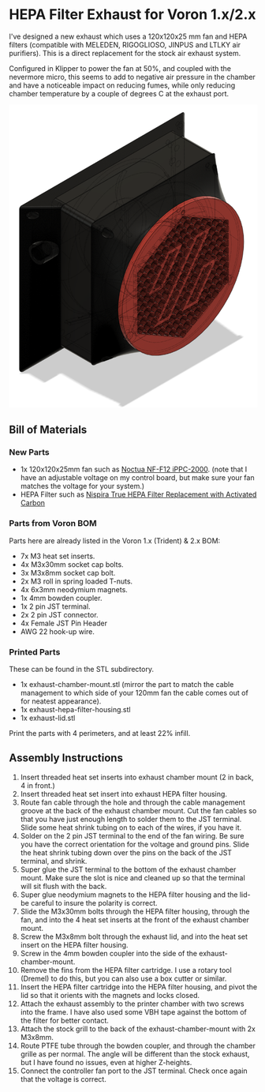 # <B>HEPA Filter Exhaust for Voron 1.x/2.x</B>

I've designed a new exhaust which uses a 120x120x25 mm fan and HEPA filters (compatible with MELEDEN, RIGOGLIOSO, JINPUS and LTLKY air purifiers). This is a direct replacement for the stock air exhaust system.

Configured in Klipper to power the fan at 50%, and coupled with the nevermore micro, this seems to add to negative air pressure in the chamber and have a noticeable impact on reducing fumes, while only reducing chamber temperature by a couple of degrees C at the exhaust port.

![HEPA Chamber Exhaust](./Images/hepa-chamber-exhaust-cad.png)


## <B>Bill of Materials</B>

### <B>New Parts</B>

- 1x 120x120x25mm fan such as [Noctua NF-F12 iPPC-2000](https://www.amazon.com/gp/product/B00KFCQT6M/). (note that I have an adjustable voltage on my control board, but make sure your fan matches the voltage for your system.)
- HEPA Filter such as [Nispira True HEPA Filter Replacement with Activated Carbon](https://www.amazon.com/gp/product/B0921DZLPK/)

### <B>Parts from Voron BOM</B>

Parts here are already listed in the Voron 1.x (Trident) & 2.x BOM:

- 7x M3 heat set inserts.
- 4x M3x30mm socket cap bolts.
- 3x M3x8mm socket cap bolt.
- 2x M3 roll in spring loaded T-nuts.
- 4x 6x3mm neodymium magnets.
- 1x 4mm bowden coupler.
- 1x 2 pin JST terminal.
- 2x 2 pin JST connector.
- 4x Female JST Pin Header
- AWG 22 hook-up wire.

### <B>Printed Parts</B>

These can be found in the STL subdirectory.

- 1x exhaust-chamber-mount.stl (mirror the part to match the cable management to which side of your 120mm fan the cable comes out of for neatest appearance).
- 1x exhaust-hepa-filter-housing.stl
- 1x exhaust-lid.stl

Print the parts with 4 perimeters, and at least 22% infill.

## <B>Assembly Instructions</B>

1. Insert threaded heat set inserts into exhaust chamber mount (2 in back, 4 in front.)
2. Insert threaded heat set insert into exhaust HEPA filter housing.
3. Route fan cable through the hole and through the cable management groove at the back of the exhaust chamber mount. Cut the fan cables so that you have just enough length to solder them to the JST terminal. Slide some heat shrink tubing on to each of the wires, if you have it.
4. Solder on the 2 pin JST terminal to the end of the fan wiring. Be sure you have the correct orientation for the voltage and ground pins. Slide the heat shrink tubing down over the pins on the back of the JST terminal, and shrink.
5. Super glue the JST terminal to the bottom of the exhaust chamber mount. Make sure the slot is nice and cleaned up so that the terminal will sit flush with the back. 
6. Super glue neodymium magnets to the HEPA filter housing and the lid- be careful to insure the polarity is correct.
7. Slide the M3x30mm bolts through the HEPA filter housing, through the fan, and into the 4 heat set inserts at the front of the exhaust chamber mount. 
8. Screw the M3x8mm bolt through the exhaust lid, and into the heat set insert on the HEPA filter housing. 
9. Screw in the 4mm bowden coupler into the side of the exhaust-chamber-mount.
10. Remove the fins from the HEPA filter cartridge. I use a rotary tool (Dremel) to do this, but you can also use a box cutter or similar.
11. Insert the HEPA filter cartridge into the HEPA filter housing, and pivot the lid so that it orients with the magnets and locks closed.
12. Attach the exhaust assembly to the printer chamber with two screws into the frame. I have also used some VBH tape against the bottom of the filter for better contact.
13. Attach the stock grill to the back of the exhaust-chamber-mount with 2x M3x8mm.
14. Route PTFE tube through the bowden coupler, and through the chamber grille as per normal. The angle will be different than the stock exhaust, but I have found no issues, even at higher Z-heights. 
15. Connect the controller fan port to the JST terminal. Check once again that the voltage is correct.